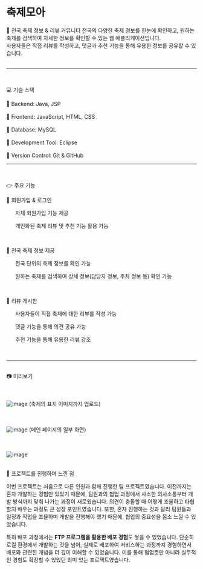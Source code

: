 # 축제모아

🎉 전국 축제 정보 & 리뷰 커뮤니티
전국의 다양한 축제 정보를 한눈에 확인하고, 원하는 축제를 검색하여 자세한 정보를 확인할 수 있는 웹 애플리케이션입니다.  
사용자들은 직접 리뷰를 작성하고, 댓글과 추천 기능을 통해 유용한 정보를 공유할 수 있습니다.
<br><br>

---
<br>

💻 기술 스택

🔹 Backend: Java, JSP<br>  
🔹 Frontend: JavaScript, HTML, CSS<br>  
🔹 Database: MySQL<br>  
🔹 Development Tool: Eclipse<br>  
🔹 Version Control: Git & GitHub<br>  

---
<br>

👉 주요 기능

🔹 회원가입 & 로그인  
<ol>자체 회원가입 기능 제공</ol>
<ol>개인화된 축제 리뷰 및 추천 기능 활용 가능</ol><br>  

🔹 전국 축제 정보 제공  
<ol>전국 단위의 축제 정보를 확인 가능</ol>  
<ol>원하는 축제를 검색하여 상세 정보(담당자 정보, 주차 정보 등) 확인 가능</ol><br>

🔹 리뷰 게시판  
<ol>사용자들이 직접 축제에 대한 리뷰를 작성 가능</ol>  
<ol>댓글 기능을 통해 의견 공유 가능</ol>  
<ol>추천 기능을 통해 유용한 리뷰 강조</ol><br>  

---

<br>
📷 미리보기 <br><br><br>

![image](https://github.com/user-attachments/assets/0efcd3b2-6806-48d1-a815-b8a0e721a75b)  (축제의 표지 이미지까지 업로드)<br><br><br>  
  
  



![image](https://github.com/user-attachments/assets/2cb7e873-e53d-4e84-a33a-ac605f8b799a)  (메인 페이지의 일부 화면)<br><br><br>         
  
  
        
  
  
  
![image](https://github.com/user-attachments/assets/3e333fb0-46e2-40cc-899b-4901fd863072)  
<br>

💭 프로젝트를 진행하며 느낀 점

이번 프로젝트는 처음으로 다른 인원과 함께 진행한 팀 프로젝트였습니다. 이전까지는 혼자 개발하는 경험만 있었기 때문에, 팀원과의 협업 과정에서 사소한 의사소통부터 개발 방식까지 맞춰 나가는 과정이 새로웠습니다. 의견이 충돌할 때 어떻게 조율하고 타협할지 배우는 과정도 큰 성장 포인트였습니다. 또한, 혼자 진행하는 것과 달리 팀원들과 일정과 작업을 조율하며 개발을 진행해야 했기 때문에,  협업의 중요성을 몸소 느낄 수 있었습니다.

특히 배포 과정에서는 **FTP 프로그램을 활용한 배포 경험**도 쌓을 수 있었습니다. 단순히 로컬 환경에서 개발하는 것을 넘어, 실제로 배포하여 서비스하는 과정까지 경험하면서 배포와 관련된 개념을 더 깊이 이해할 수 있었습니다. 이를 통해 협업뿐만 아니라 실무적인 경험도 확장할 수 있었던 의미 있는 프로젝트였습니다.


